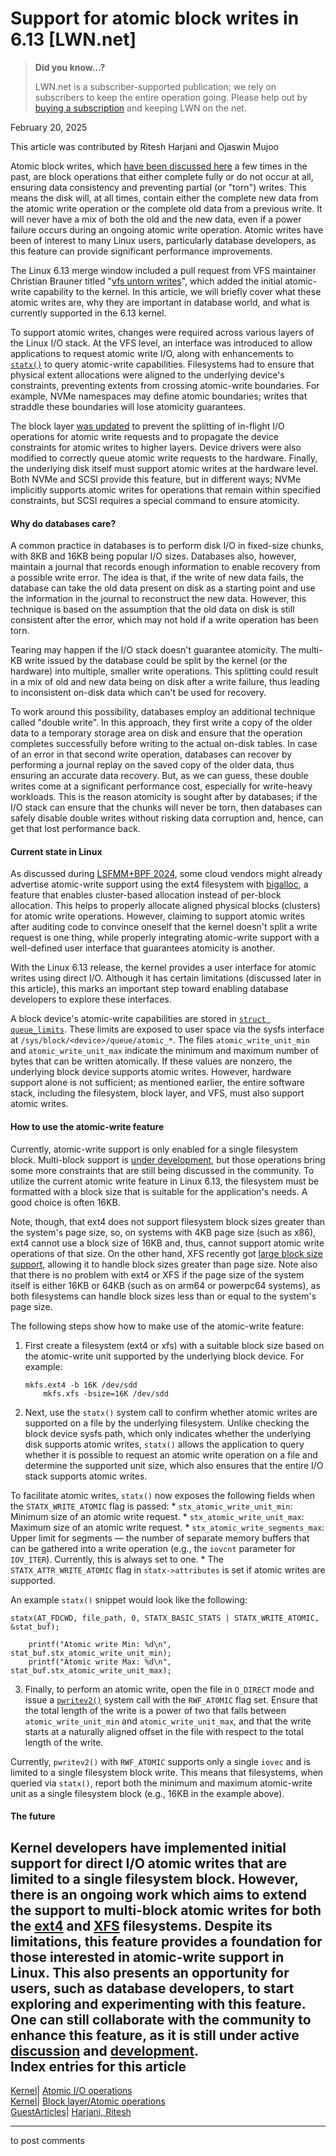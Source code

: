# Support for atomic block writes in 6.13 [LWN.net]

> **Did you know...?**
> 
> LWN.net is a subscriber-supported publication; we rely on subscribers to keep the entire operation going. Please help out by [buying a subscription](/Promo/nst-nag4/subscribe) and keeping LWN on the net. 

February 20, 2025

This article was contributed by Ritesh Harjani and Ojaswin Mujoo

Atomic block writes, which [have been discussed here](/Kernel/Index/#Atomic_IO_operations) a few times in the past, are block operations that either complete fully or do not occur at all, ensuring data consistency and preventing partial (or "torn") writes. This means the disk will, at all times, contain either the complete new data from the atomic write operation or the complete old data from a previous write. It will never have a mix of both the old and the new data, even if a power failure occurs during an ongoing atomic write operation. Atomic writes have been of interest to many Linux users, particularly database developers, as this feature can provide significant performance improvements. 

The Linux 6.13 merge window included a pull request from VFS maintainer Christian Brauner titled "[vfs untorn writes](/ml/all/20241115-vfs-untorn-writes-7229611aeacc@brauner/)", which added the initial atomic-write capability to the kernel. In this article, we will briefly cover what these atomic writes are, why they are important in database world, and what is currently supported in the 6.13 kernel. 

To support atomic writes, changes were required across various layers of the Linux I/O stack. At the VFS level, an interface was introduced to allow applications to request atomic write I/O, along with enhancements to [`statx()`](https://man7.org/linux/man-pages/man2/statx.2.html) to query atomic-write capabilities. Filesystems had to ensure that physical extent allocations were aligned to the underlying device's constraints, preventing extents from crossing atomic-write boundaries. For example, NVMe namespaces may define atomic boundaries; writes that straddle these boundaries will lose atomicity guarantees. 

The block layer [was updated](/ml/all/20240620125359.2684798-1-john.g.garry@oracle.com/) to prevent the splitting of in-flight I/O operations for atomic write requests and to propagate the device constraints for atomic writes to higher layers. Device drivers were also modified to correctly queue atomic write requests to the hardware. Finally, the underlying disk itself must support atomic writes at the hardware level. Both NVMe and SCSI provide this feature, but in different ways; NVMe implicitly supports atomic writes for operations that remain within specified constraints, but SCSI requires a special command to ensure atomicity. 

#### Why do databases care?

A common practice in databases is to perform disk I/O in fixed-size chunks, with 8KB and 16KB being popular I/O sizes. Databases also, however, maintain a journal that records enough information to enable recovery from a possible write error. The idea is that, if the write of new data fails, the database can take the old data present on disk as a starting point and use the information in the journal to reconstruct the new data. However, this technique is based on the assumption that the old data on disk is still consistent after the error, which may not hold if a write operation has been torn. 

Tearing may happen if the I/O stack doesn't guarantee atomicity. The multi-KB write issued by the database could be split by the kernel (or the hardware) into multiple, smaller write operations. This splitting could result in a mix of old and new data being on disk after a write failure, thus leading to inconsistent on-disk data which can't be used for recovery. 

To work around this possibility, databases employ an additional technique called "double write". In this approach, they first write a copy of the older data to a temporary storage area on disk and ensure that the operation completes successfully before writing to the actual on-disk tables. In case of an error in that second write operation, databases can recover by performing a journal replay on the saved copy of the older data, thus ensuring an accurate data recovery. But, as we can guess, these double writes come at a significant performance cost, especially for write-heavy workloads. This is the reason atomicity is sought after by databases; if the I/O stack can ensure that the chunks will never be torn, then databases can safely disable double writes without risking data corruption and, hence, can get that lost performance back. 

#### Current state in Linux

As discussed during [LSFMM+BPF 2024](https://lwn.net/Articles/974578/), some cloud vendors might already advertise atomic-write support using the ext4 filesystem with [bigalloc](https://docs.kernel.org/filesystems/ext4/overview.html#bigalloc), a feature that enables cluster-based allocation instead of per-block allocation. This helps to properly allocate aligned physical blocks (clusters) for atomic write operations. However, claiming to support atomic writes after auditing code to convince oneself that the kernel doesn't split a write request is one thing, while properly integrating atomic-write support with a well-defined user interface that guarantees atomicity is another. 

With the Linux 6.13 release, the kernel provides a user interface for atomic writes using direct I/O. Although it has certain limitations (discussed later in this article), this marks an important step toward enabling database developers to explore these interfaces. 

A block device's atomic-write capabilities are stored in [`struct queue_limits`](https://elixir.bootlin.com/linux/v6.13.2/source/include/linux/blkdev.h#L358). These limits are exposed to user space via the sysfs interface at `/sys/block/<device>/queue/atomic_*`. The files `atomic_write_unit_min` and `atomic_write_unit_max` indicate the minimum and maximum number of bytes that can be written atomically. If these values are nonzero, the underlying block device supports atomic writes. However, hardware support alone is not sufficient; as mentioned earlier, the entire software stack, including the filesystem, block layer, and VFS, must also support atomic writes. 

#### How to use the atomic-write feature

Currently, atomic-write support is only enabled for a single filesystem block. Multi-block support is [under development](/ml/all/20241204154344.3034362-1-john.g.garry@oracle.com/), but those operations bring some more constraints that are still being discussed in the community. To utilize the current atomic write feature in Linux 6.13, the filesystem must be formatted with a block size that is suitable for the application's needs. A good choice is often 16KB. 

Note, though, that ext4 does not support filesystem block sizes greater than the system's page size, so, on systems with 4KB page size (such as x86), ext4 cannot use a block size of 16KB and, thus, cannot support atomic write operations of that size. On the other hand, XFS recently got [large block size support](/Articles/933437/), allowing it to handle block sizes greater than page size. Note also that there is no problem with ext4 or XFS if the page size of the system itself is either 16KB or 64KB (such as on arm64 or powerpc64 systems), as both filesystems can handle block sizes less than or equal to the system's page size. 

The following steps show how to make use of the atomic-write feature: 

  1. First create a filesystem (ext4 or xfs) with a suitable block size based on the atomic-write unit supported by the underlying block device. For example: 
         
         mkfs.ext4 -b 16K /dev/sdd
             mkfs.xfs -bsize=16K /dev/sdd
         

  2. Next, use the `statx()` system call to confirm whether atomic writes are supported on a file by the underlying filesystem. Unlike checking the block device sysfs path, which only indicates whether the underlying disk supports atomic writes, `statx()` allows the application to query whether it is possible to request an atomic write operation on a file and determine the supported unit size, which also ensures that the entire I/O stack supports atomic writes. 

To facilitate atomic writes, `statx()` now exposes the following fields when the `STATX_WRITE_ATOMIC` flag is passed: 
     * `stx_atomic_write_unit_min`: Minimum size of an atomic write request.
     * `stx_atomic_write_unit_max`: Maximum size of an atomic write request.
     * `stx_atomic_write_segments_max`: Upper limit for segments — the number of separate memory buffers that can be gathered into a write operation (e.g., the `iovcnt` parameter for `IOV_ITER`). Currently, this is always set to one.
     * The `STATX_ATTR_WRITE_ATOMIC` flag in `statx->attributes` is set if atomic writes are supported.

An example `statx()` snippet would look like the following: 
    
    statx(AT_FDCWD, file_path, 0, STATX_BASIC_STATS | STATX_WRITE_ATOMIC, &stat_buf);
    
        printf("Atomic write Min: %d\n", stat_buf.stx_atomic_write_unit_min);
        printf("Atomic write Max: %d\n", stat_buf.stx_atomic_write_unit_max);
    

  3. Finally, to perform an atomic write, open the file in `O_DIRECT` mode and issue a [`pwritev2()`](https://man7.org/linux/man-pages/man2/readv.2.html) system call with the `RWF_ATOMIC` flag set. Ensure that the total length of the write is a power of two that falls between `atomic_write_unit_min` and `atomic_write_unit_max`, and that the write starts at a naturally aligned offset in the file with respect to the total length of the write. 



Currently, `pwritev2()` with `RWF_ATOMIC` supports only a single `iovec` and is limited to a single filesystem block write. This means that filesystems, when queried via `statx()`, report both the minimum and maximum atomic-write unit as a single filesystem block (e.g., 16KB in the example above). 

#### The future

Kernel developers have implemented initial support for direct I/O atomic writes that are limited to a single filesystem block. However, there is an ongoing work which aims to extend the support to multi-block atomic writes for both the [ext4](/ml/all/f5bd55d32031b49bdd9e2c6d073787d1ac4b6d78.1729825985.git.ritesh.list@gmail.com/) and [XFS](/ml/all/20241204154344.3034362-1-john.g.garry@oracle.com/) filesystems. Despite its limitations, this feature provides a foundation for those interested in atomic-write support in Linux. This also presents an opportunity for users, such as database developers, to start exploring and experimenting with this feature. One can still collaborate with the community to enhance this feature, as it is still under active [discussion](/ml/all/Z6O6g4pCu-pXJql5@bombadil.infradead.org/) and [development](/ml/all/Z5nTaQgLGdD6hSvL@li-dc0c254c-257c-11b2-a85c-98b6c1322444.ibm.com/).  
Index entries for this article  
---  
[Kernel](/Kernel/Index)| [Atomic I/O operations](/Kernel/Index#Atomic_IO_operations)  
[Kernel](/Kernel/Index)| [Block layer/Atomic operations](/Kernel/Index#Block_layer-Atomic_operations)  
[GuestArticles](/Archives/GuestIndex/)| [Harjani, Ritesh](/Archives/GuestIndex/#Harjani_Ritesh)  
  


* * *

to post comments 
